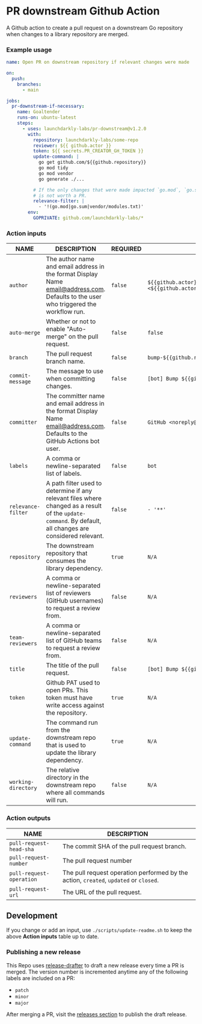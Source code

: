 # PR downstream Github Action
A Github action to create a pull request on a downstream Go repository when changes to a library repository are merged.

### Example usage

```yml
name: Open PR on downstream repository if relevant changes were made

on:
  push:
    branches:
      - main

jobs:
  pr-downstream-if-necessary:
    name: Goaltender
    runs-on: ubuntu-latest
    steps:
      - uses: launchdarkly-labs/pr-downstream@v1.2.0
        with:
          repository: launchdarkly-labs/some-repo
          reviewer: ${{ github.actor }}
          token: ${{ secrets.PR_CREATOR_GH_TOKEN }}
          update-command: |
            go get github.com/${{github.repository}}
            go mod tidy
            go mod vendor
            go generate ./...

          # If the only changes that were made impacted `go.mod`, `go.sum`, and/or `vendor/modules.txt`, then the change
          # is not worth a PR.
          relevance-filter: |
            - '!(go.mod|go.sum|vendor/modules.txt)'
        env:
          GOPRIVATE: github.com/launchdarkly-labs/*
```
### Action inputs

<!-- BEGIN_ACTION_INPUT_TABLE -->
|        NAME         |                                                                        DESCRIPTION                                                                        | REQUIRED |                             DEFAULT                              |
|---------------------|-----------------------------------------------------------------------------------------------------------------------------------------------------------|----------|------------------------------------------------------------------|
| `author`            | The author name and email address in the format Display Name <email@address.com>. Defaults to the user who triggered the workflow run.                    | `false`  | `${{github.actor}} <${{github.actor}}@users.noreply.github.com>` |
| `auto-merge`        | Whether or not to enable "Auto-merge" on the pull request.                                                                                                | `false`  | `false`                                                          |
| `branch`            | The pull request branch name.                                                                                                                             | `false`  | `bump-${{github.repository}}/patch`                              |
| `commit-message`    | The message to use when committing changes.                                                                                                               | `false`  | `[bot] Bump ${{github.event.repository.name}}`                   |
| `committer`         | The committer name and email address in the format Display Name <email@address.com>. Defaults to the GitHub Actions bot user.                             | `false`  | `GitHub <noreply@github.com>`                                    |
| `labels`            | A comma or newline-separated list of labels.                                                                                                              | `false`  | `bot`                                                            |
| `relevance-filter`  | A path filter used to determine if any relevant files where changed as a result of the `update-command`. By default, all changes are considered relevant. | `false`  | `- '**'`                                                         |
| `repository`        | The downstream repository that consumes the library dependency.                                                                                           | `true`   | `N/A`                                                            |
| `reviewers`         | A comma or newline-separated list of reviewers (GitHub usernames) to request a review from.                                                               | `false`  | `N/A`                                                            |
| `team-reviewers`    | A comma or newline-separated list of GitHub teams to request a review from.                                                                               | `false`  | `N/A`                                                            |
| `title`             | The title of the pull request.                                                                                                                            | `false`  | `[bot] Bump ${{github.event.repository.name}}`                   |
| `token`             | Github PAT used to open PRs. This token must have write access against the repository.                                                                    | `true`   | `N/A`                                                            |
| `update-command`    | The command run from the downstream repo that is used to update the library dependency.                                                                   | `true`   | `N/A`                                                            |
| `working-directory` | The relative directory in the downstream repo where all commands will run.                                                                                | `false`  | `N/A`                                                            |
<!-- END_ACTION_INPUT_TABLE -->

### Action outputs

<!-- BEGIN_ACTION_OUTPUT_TABLE -->
|           NAME           |                                      DESCRIPTION                                      |
|--------------------------|---------------------------------------------------------------------------------------|
| `pull-request-head-sha`  | The commit SHA of the pull request branch.                                            |
| `pull-request-number`    | The pull request number                                                               |
| `pull-request-operation` | The pull request operation performed by the action, `created`, `updated` or `closed`. |
| `pull-request-url`       | The URL of the pull request.                                                          |
<!-- END_ACTION_OUTPUT_TABLE -->

## Development

If you change or add an input, use `./scripts/update-readme.sh` to keep the above **Action inputs** table up to date.

### Publishing a new release

This Repo uses [release-drafter](https://github.com/release-drafter/release-drafter) to draft a new release every time a PR is merged. The version number is incremented anytime any of the following labels are included on a PR:

- `patch`
- `minor`
- `major`

After merging a PR, visit the [releases section](https://github.com/launchdarkly-labs/pr-downstream/releases) to publish the draft release.
